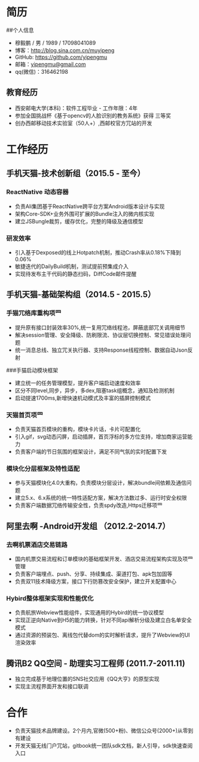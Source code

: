# 简历
##个⼈信息
* 穆毅鹏 / 男 / 1989 / 17098041089
* 博客：http://blog.sina.com.cn/muyipeng
* GitHub: https://github.com/yipengmu
* 邮箱：yipengmu@gmail.com
* qq(微信)：316462198

## 教育经历
* ⻄安邮电⼤学(本科)：软件⼯程毕业 - ⼯作年限：4年
* 参加全国挑战杯《基于opencv的⼈脸识别的教务系统》获得 三等奖
* 创办⻄邮移动技术实验室（50⼈+）,⻄邮校官⽅⺴站的开发

# ⼯作经历

## ⼿机天猫-技术创新组（2015.5 - ⾄今）
### ReactNative 动态容器

* 负责Ali集团基于ReactNative跨平台⽅案Android版本设计与实现
* 架构Core-SDK+业务外围可扩展的Bundle注⼊的微内核实现
* 建⽴JSBungle裁剪，缓存优化，完整的降级及通信模型

### 研发效率
* 引⼊基于Dexposed的线上Hotpatch机制，推动Crash率从0.18%下降到0.06%
* 敏捷迭代的DailyBuild机制，测试提前预集成介⼊
* 实现待发布主干代码的静态扫码，DiffCode邮件提醒

## ⼿机天猫-基础架构组（2014.5 - 2015.5）

### ⼿猫⺴络库重构项⺫
* 提升原有接⼝封装效率30%,统⼀复⽤⺴络线程池，屏蔽底部⺴关调⽤细节
* 解决session管理、安全降级、防刷限流、协议层切换控制、常⻅错误处理问题
* 统⼀消息总线、独⽴⺴关执⾏器、⽀持Response线程控制、数据⾃动Json反射

###⼿猫启动模块框架

* 建⽴统⼀的任务管理模型，提升客户端启动速度和效率
* 区分不同level,同步，异步，多dex,阻塞task组概念，通知及检测机制
* 启动提速1700ms,新增快速机动模式及丰富的插屏控制模式

### 天猫⾸⻚项⺫
* 负责天猫⾸⻚模块的重构，模块卡⽚话，卡⽚可配置化
* 引⼊gif，svg动态闪屏，启动插屏，⾸⻚浮标的多⽅位⽀持，增加商家运营能⼒
* 负责客户端的节⽇氛围的框架设计，满⾜不同⽓氛的实时配置下发

### 模块化分层框架及特性适配
* 参与天猫模块化4.0⼤重构，负责模块分层设计，解决bundle间依赖及通信问题
* 建⽴5.x、6.x系统的统⼀特性适配⽅案，解决⽅法数过多、运⾏时安全权限
* 负责客户端数据⺴络传输安全性，负责spdy改造,Https迁移项⺫

## 阿⾥去啊 -Android开发组 （2012.2-2014.7）
### 去啊机票酒店交易链路
* 国内机票交易流程和订单模块的基础框架开发、酒店交易流程架构实现及项⺫管理
* 负责客户端埋点、push、分享、持续集成、渠道打包、apk包加固等
* 负责双11技术降级⽅案，接⼝下⾏防篡改安全保护，建⽴开关配置中⼼

### Hybird整体框架实现和性能优化
* 负责航旅Webview性能组件，实现通⽤的Hybird的统⼀协议模型
* 实现正逆向Native到H5的能⼒转换，针对不同api解析分级及建⽴⽩名单安全模式
* 通过资源的预装包、离线包代替dom的实时解析请求，提升了Webview的UI渲染效率

## 腾讯B2 QQ空间 - 助理实习⼯程师 (2011.7-2011.11)
* 独⽴完成基于地理位置的SNS社交应⽤《QQ⼤亨》的原型实现
* 实现主流程界⾯开发和接⼝联调

# 合作
* 负责天猫技术品牌建设。2个⽉内,官微(500+粉)、微信公众号(2000+)从零到有建设
* 开发天猫⽆线⻔户⺴站，gitbook统⼀团队sdk⽂档，新⼈引导，sdk快速查阅⼊⼝
